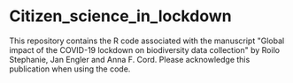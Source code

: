 # Citizen_science_in_lockdown
This repository contains the R code associated with the manuscript "Global impact of the COVID-19 lockdown on biodiversity data collection" by Roilo Stephanie, Jan Engler and Anna F. Cord.
Please acknowledge this publication when using the code.
